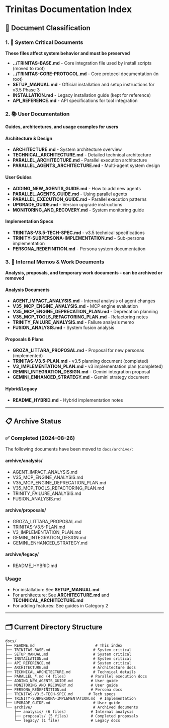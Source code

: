 # Trinitas Documentation Index

## 📁 Document Classification

### 1. 🔧 System Critical Documents
**These files affect system behavior and must be preserved**

- **../TRINITAS-BASE.md** - Core integration file used by install scripts (moved to root)
- **../TRINITAS-CORE-PROTOCOL.md** - Core protocol documentation (in root)
- **SETUP_MANUAL.md** - Official installation and setup instructions for v3.5 Phase 3
- **INSTALLATION.md** - Legacy installation guide (kept for reference)
- **API_REFERENCE.md** - API specifications for tool integration

### 2. 📚 User Documentation
**Guides, architectures, and usage examples for users**

#### Architecture & Design
- **ARCHITECTURE.md** - System architecture overview
- **TECHNICAL_ARCHITECTURE.md** - Detailed technical architecture
- **PARALLEL_ARCHITECTURE.md** - Parallel execution architecture
- **PARALLEL_AGENTS_ARCHITECTURE.md** - Multi-agent system design

#### User Guides
- **ADDING_NEW_AGENTS_GUIDE.md** - How to add new agents
- **PARALLEL_AGENTS_GUIDE.md** - Using parallel agents
- **PARALLEL_EXECUTION_GUIDE.md** - Parallel execution patterns
- **UPGRADE_GUIDE.md** - Version upgrade instructions
- **MONITORING_AND_RECOVERY.md** - System monitoring guide

#### Implementation Specs
- **TRINITAS-V3.5-TECH-SPEC.md** - v3.5 technical specifications
- **TRINITY-SUBPERSONA-IMPLEMENTATION.md** - Sub-persona implementation
- **PERSONA_REDEFINITION.md** - Persona system documentation

### 3. 📝 Internal Memos & Work Documents
**Analysis, proposals, and temporary work documents - can be archived or removed**

#### Analysis Documents
- **AGENT_IMPACT_ANALYSIS.md** - Internal analysis of agent changes
- **V35_MCP_ENGINE_ANALYSIS.md** - MCP engine evaluation
- **V35_MCP_ENGINE_DEPRECATION_PLAN.md** - Deprecation planning
- **V35_MCP_TOOLS_REFACTORING_PLAN.md** - Refactoring notes
- **TRINITY_FAILURE_ANALYSIS.md** - Failure analysis memo
- **FUSION_ANALYSIS.md** - System fusion analysis

#### Proposals & Plans
- **GROZA_LITTARA_PROPOSAL.md** - Proposal for new personas (implemented)
- **TRINITAS-V3.5-PLAN.md** - v3.5 planning document (completed)
- **V3_IMPLEMENTATION_PLAN.md** - v3 implementation plan (completed)
- **GEMINI_INTEGRATION_DESIGN.md** - Gemini integration proposal
- **GEMINI_ENHANCED_STRATEGY.md** - Gemini strategy document

#### Hybrid/Legacy
- **README_HYBRID.md** - Hybrid implementation notes

---

## 📋 Archive Status

### ✅ Completed (2024-08-26)
The following documents have been moved to `docs/archive/`:

#### archive/analysis/
- AGENT_IMPACT_ANALYSIS.md
- V35_MCP_ENGINE_ANALYSIS.md
- V35_MCP_ENGINE_DEPRECATION_PLAN.md
- V35_MCP_TOOLS_REFACTORING_PLAN.md
- TRINITY_FAILURE_ANALYSIS.md
- FUSION_ANALYSIS.md

#### archive/proposals/
- GROZA_LITTARA_PROPOSAL.md
- TRINITAS-V3.5-PLAN.md
- V3_IMPLEMENTATION_PLAN.md
- GEMINI_INTEGRATION_DESIGN.md
- GEMINI_ENHANCED_STRATEGY.md

#### archive/legacy/
- README_HYBRID.md

### Usage
- For installation: See **SETUP_MANUAL.md**
- For architecture: See **ARCHITECTURE.md** and **TECHNICAL_ARCHITECTURE.md**
- For adding features: See guides in Category 2

---

## 🗂️ Current Directory Structure

```
docs/
├── README.md                           # This index
├── TRINITAS-BASE.md                   # System critical
├── SETUP_MANUAL.md                    # System critical
├── INSTALLATION.md                    # System critical
├── API_REFERENCE.md                   # System critical
├── ARCHITECTURE.md                    # Architecture docs
├── TECHNICAL_ARCHITECTURE.md          # Technical details
├── PARALLEL_*.md (4 files)           # Parallel execution docs
├── ADDING_NEW_AGENTS_GUIDE.md        # User guide
├── MONITORING_AND_RECOVERY.md        # User guide
├── PERSONA_REDEFINITION.md           # Persona docs
├── TRINITAS-V3.5-TECH-SPEC.md       # Tech specs
├── TRINITY-SUBPERSONA-IMPLEMENTATION.md  # Implementation
├── UPGRADE_GUIDE.md                   # User guide
└── archive/                           # Archived documents
    ├── analysis/ (6 files)           # Internal analysis
    ├── proposals/ (5 files)          # Completed proposals
    └── legacy/ (1 file)              # Legacy docs
```